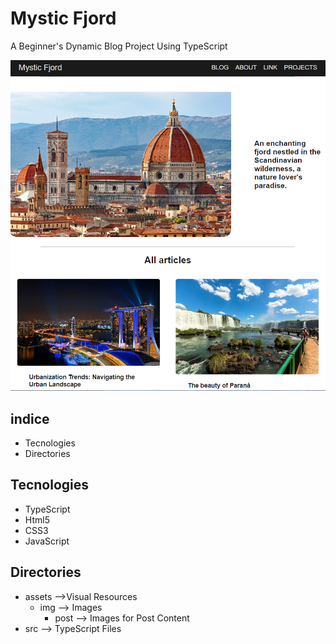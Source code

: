 # Mystic Fjord
<p>A Beginner's Dynamic Blog Project Using TypeScript</p>

![MysticFjord](./assets/img/README-PRINT.png)


## indice
<ul>
<li> Tecnologies  </li>
<li> Directories </li>
</ul>



## Tecnologies 
<ul>
<li> TypeScript</li>
<li> Html5</li>
<li> CSS3</li>
<li> JavaScript</li>
</ul>


## Directories
<ul>
    <li> assets -->Visual Resources
        <ul>
            <li> img --> Images
                <ul>
                    <li> post --> Images for Post Content</li>
                </ul>
           </li>
        </ul>   
    </li>
<li> src --> TypeScript Files</li>
 
</ul>


